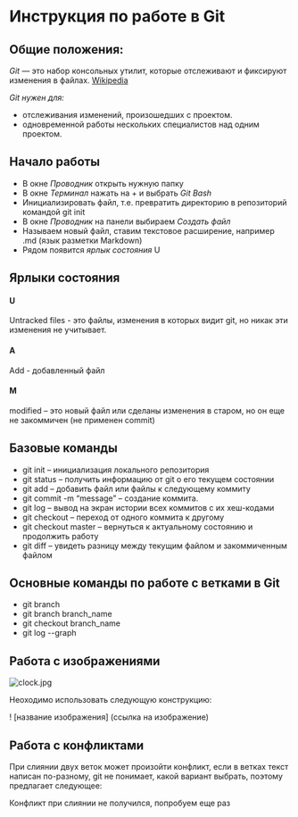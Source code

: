 # Инструкция по работе в Git

## Общие положения:

*Git* — это набор консольных утилит, которые отслеживают и фиксируют изменения в файлах.
[Wikipedia](https://ru.wikipedia.org/wiki/Git)

*Git нужен для:*
* отслеживания изменений, произошедших с проектом.
* одновременной работы нескольких специалистов над одним проектом.

## Начало работы

* В окне *Проводник* открыть нужную папку
* В окне *Терминал* нажать на + и выбрать *Git Bash*
* Инициализировать файл, т.е. превратить директорию  в репозиторий командой git init
* В окне *Проводник* на панели выбираем *Создать файл*
* Называем новый файл, ставим текстовое расширение, например .md (язык разметки Markdown)
* Рядом появится *ярлык состояния* U

## Ярлыки состояния

#### U
Untracked files - это файлы, изменения в которых видит git, но никак эти изменения не учитывает.
#### A
Add - добавленный файл
#### M
modified – это новый файл или сделаны изменения в старом, но он еще не закоммичен (не применен commit)

## Базовые команды

* git init – инициализация локального репозитория
* git status – получить информацию от git о его текущем состоянии
*  git add – добавить файл или файлы к следующему коммиту
* git commit -m “message” – создание коммита.
* git log – вывод на экран истории всех коммитов с их хеш-кодами
* git checkout – переход от одного коммита к другому
* git checkout master – вернуться к актуальному состоянию и продолжить работу
* git diff – увидеть разницу между текущим файлом и закоммиченным файлом

## Основные команды по работе с ветками в Git

* git branch
* git branch branch_name
* git checkout branch_name
* git log --graph

##  Работа с изображениями 

![clock.jpg](clock.jpg)

Неоходимо использовать следующую конструкцию:

! [название изображения] (ссылка на изображение)

## Работа с конфликтами

При слиянии двух веток может произойти конфликт, если в ветках текст написан по-разному, git не понимает, какой вариант выбрать, поэтому предлагает следующее: 


Конфликт при слиянии не получился, попробуем еще раз